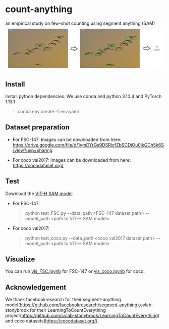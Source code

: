 # count-anything
an empirical study on few-shot counting using segment anything (SAM)
![image](example.png)
## Install
Install python dependencies. We use conda and python 3.10.4 and PyTorch 1.13.1
> conda env create -f env.yaml

## Dataset preparation
- For FSC-147:
    Images can be downloaded from here: https://drive.google.com/file/d/1ymDYrGs9DSRicfZbSCDiOu0ikGDh5k6S/view?usp=sharing

- For coco val2017:
    Images can be downloaded from here: https://cocodataset.org/

## Test
Download the [ViT-H SAM model](https://dl.fbaipublicfiles.com/segment_anything/sam_vit_h_4b8939.pth)

- For FSC-147:
    > python test_FSC.py --data_path \<FSC-147 dataset path\> --model_path \<path to ViT-H SAM model\>

- For coco val2017:
    > python test_coco.py --data_path \<coco val2017 dataset path\> --model_path \<path to ViT-H SAM model\>

## Visualize
You can run [vis_FSC.ipynb](vis_FSC.ipynb) for FSC-147 or [vis_coco.ipynb](vis_coco.ipynb) for coco.

## Acknowledgement
We thank facebookresearch for their segment-anything model(https://github.com/facebookresearch/segment-anything),cvlab-stonybrook for their LearningToCountEverything project(https://github.com/cvlab-stonybrook/LearningToCountEverything) and coco datasets(https://cocodataset.org/).